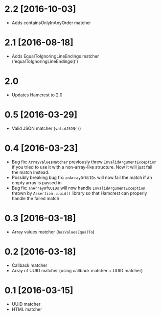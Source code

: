 # 2.2 [2016-10-03]
  * Adds containsOnlyInAnyOrder matcher

# 2.1 [2016-08-18]
  * Adds EqualToIgnoringLineEndings matcher ('equalToIgnoringLineEndings()')

# 2.0 
  * Updates Hamcrest to 2.0
  
# 0.5 [2016-03-29]
  * Valid JSON matcher (`validJSON()`)
# 0.4 [2016-03-23]
  * Bug fix: `ArrayValuesMatcher` previously threw `InvalidArgumentException` if you tried to use it with a 
  non-array-like structure. Now it will just fail the match instead.
  * Possibly breaking bug fix: `anArrayOfUUIDs` will now fail the match if an empty array is passed in
  * Bug fix: `anArrayOfUUIDs` will now handle `InvalidArgumentException` thrown by `Assertion::uuid()` library so that 
  Hamcrest can properly handle the failed match
  
  
# 0.3 [2016-03-18]
  * Array values matcher (`hasValuesEqualTo`)

# 0.2 [2016-03-18]
  * Callback matcher
  * Array of UUID matcher (using callback matcher + UUID matcher)
  
# 0.1 [2016-03-15]
  * UUID matcher
  * HTML matcher